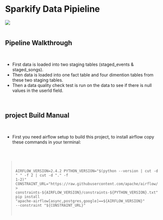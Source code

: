 # Sparkify Data Pipieline

<img src="https://upload.wikimedia.org/wikipedia/commons/d/de/AirflowLogo.png">

<br>
<br>

## Pipeline Walkthrough

<br>

- First data is loaded into two staging tables (staged_events & staged_songs).
- Then data is loaded into one fact table and four dimention tables from these two staging tables.
- Then a data quality check test is run on the data to see if there is null values in the userId field.

<br>

## project Build Manual

<br>

- First you need airflow setup to build this project, to install airflow copy these commands in your terminal:
<code>

> AIRFLOW_VERSION=2.4.2
> PYTHON_VERSION="$(python --version | cut -d " " -f 2 | cut -d "." -f 1-2)"
> CONSTRAINT_URL="https://raw.githubusercontent.com/apache/airflow/> constraints-${AIRFLOW_VERSION}/constraints-${PYTHON_VERSION}.txt"
> pip install "apache-airflow[async,postgres,google]==${AIRFLOW_VERSION}" --constraint "${CONSTRAINT_URL}"

</code>